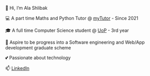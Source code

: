 👋 Hi, I’m Ala Shlibak

💻 A part time Maths and Python Tutor @ [myTutor](https://www.mytutor.co.uk/) - Since 2021

🎓 A full time Computer Science student @ [UoP](https://www.port.ac.uk/) - 3rd year

👀 Aspire to be progress into a Software engineering and Web/App development graduate scheme

💕 Passionate about technology

📫 [LinkedIn](www.linkedin.com/in/ala-shlibak)

<!---
UP2026661/UP2026661 is a ✨ special ✨ repository because its `README.md` (this file) appears on your GitHub profile.
You can click the Preview link to take a look at your changes.
--->
